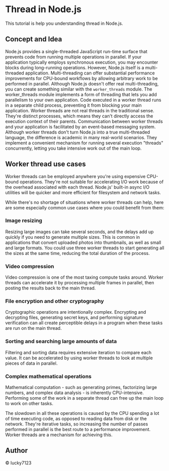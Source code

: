 # Thread in Node.js

This tutorial is help you understanding thread in Node.js.

## Concept and Idea

Node.js provides a single-threaded JavaScript run-time surface that prevents code from running multiple operations in parallel. If your application typically employs synchronous execution, you may encounter blocks during long-running operations.
However, Node.js itself is a multi-threaded application.
Multi-threading can offer substantial performance improvements for CPU-bound workflows by allowing arbitrary work to be performed in parallel. Although Node.js doesn't offer real multi-threading, you can create something similar with the `worker_threads` module.
The worker_threads module implements a form of threading that lets you add parallelism to your own application. Code executed in a worker thread runs in a separate child process, preventing it from blocking your main application.
Worker threads are not real threads in the traditional sense. They're distinct processes, which means they can't directly access the execution context of their parents. Communication between worker threads and your application is facilitated by an event-based messaging system.
Although worker threads don't turn Node.js into a true multi-threaded language, the difference is academic in many real-world scenarios. They implement a convenient mechanism for running several execution "threads" concurrently, letting you take intensive work out of the main loop.

## Worker thread use cases

Worker threads can be employed anywhere you're using expensive CPU-bound operations. They're not suitable for accelerating I/O work because of the overhead associated with each thread. Node.js' built-in async I/O utilities will be quicker and more efficient for filesystem and network tasks.

While there's no shortage of situations where worker threads can help, here are some especially common use cases where you could benefit from them:

### Image resizing

Resizing large images can take several seconds, and the delays add up quickly if you need to generate multiple sizes. This is common in applications that convert uploaded photos into thumbnails, as well as small and large formats. You could use three worker threads to start generating all the sizes at the same time, reducing the total duration of the process.

### Video compression

Video compression is one of the most taxing compute tasks around. Worker threads can accelerate it by processing multiple frames in parallel, then posting the results back to the main thread.

### File encryption and other cryptography

Cryptographic operations are intentionally complex. Encrypting and decrypting files, generating secret keys, and performing signature verification can all create perceptible delays in a program when these tasks are run on the main thread.

### Sorting and searching large amounts of data

Filtering and sorting data requires extensive iteration to compare each value. It can be accelerated by using worker threads to look at multiple pieces of data in parallel.

### Complex mathematical operations

Mathematical computation - such as generating primes, factorizing large numbers, and complex data analysis - is inherently CPU-intensive. Performing some of the work in a separate thread can free up the main loop to work on other tasks.

The slowdown in all these operations is caused by the CPU spending a lot of time executing code, as opposed to reading data from disk or the network. They're iterative tasks, so increasing the number of passes performed in parallel is the best route to a performance improvement. Worker threads are a mechanism for achieving this.

## Author

© lucky7123
